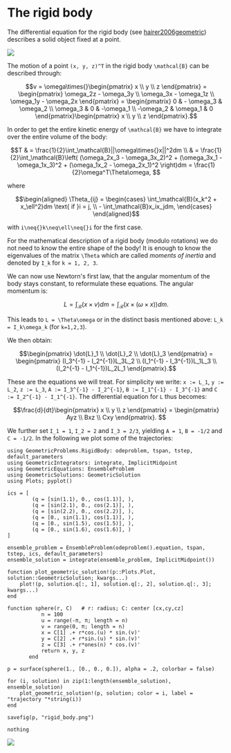 # The rigid body

The differential equation for the rigid body (see [hairer2006geometric](@cite)) describes a solid object fixed at a point.

![](tikz/ellipsoid.png)

The motion of a point ``(x, y, z)^T`` in the rigid body ``\mathcal{B}`` can be described through: 

```math
v = \omega\times{}\begin{pmatrix} x \\ y \\ z \end{pmatrix} = \begin{pmatrix} \omega_2z - \omega_3y \\ \omega_3x - \omega_1z \\ \omega_1y - \omega_2x \end{pmatrix} = \begin{pmatrix} 0 & - \omega_3 & \omega_2 \\ \omega_3 & 0 & -\omega_1 \\ -\omega_2 & \omega_1 & 0 \end{pmatrix}\begin{pmatrix} x \\ y \\ z \end{pmatrix}.
```

In order to get the entire kinetic energy of ``\mathcal{B}`` we have to integrate over the entire volume of the body:

```math
T   & = \frac{1}{2}\int_\mathcal{B}||\omega\times{}x||^2dm \\
    & = \frac{1}{2}\int_\mathcal{B}\left( (\omega_2x_3 - \omega_3x_2)^2 + (\omega_3x_1 - \omega_1x_3)^2 + (\omega_1x_2 - \omega_2x_1)^2 \right)dm = \frac{1}{2}\omega^T\Theta\omega,        
```

where 

```math
\begin{aligned}
    \Theta_{ij} = \begin{cases} \int_\mathcal{B}(x_k^2 + x_\ell^2)dm \text{ if }i = j, \\  
                             -  \int_\mathcal{B}x_ix_jdm, \end{cases}
\end{aligned}
```

with ``i\neq{}k\neq\ell\neq{}i`` for the first case.

For the mathematical description of a rigid body (modulo rotations) we do not need to know the entire shape of the body! It is enough to know the eigenvalues of the matrix ``\Theta`` which are called *moments of inertia* and denoted by ``I_k`` for ``k = 1, 2, 3``.

We can now use Newtorn's first law, that the angular momentum of the body stays constant, to reformulate these equations. The angular momentum is: 

```math 
L = \int_\mathcal{B}(x\times{}v)dm = \int_\mathcal{B}\left(x \times (\omega \times x)\right)dm.
```

This leads to ``L = \Theta\omega`` or in the distinct basis mentioned above: ``L_k = I_k\omega_k`` (for ``k=1,2,3``). 

We then obtain: 

```math
\begin{pmatrix} \dot{L}_1 \\ \dot{L}_2 \\ \dot{L}_3 \end{pmatrix} = \begin{pmatrix} (I_3^{-1} - I_2^{-1})L_3L_2 
\\ (I_1^{-1} - I_3^{-1})L_1L_3 \\ (I_2^{-1} - I_1^{-1})L_2L_1 \end{pmatrix}.
```

These are the equations we will treat. For simplicity we write: ``x := L_1``, ``y := L_2``, ``z := L_3``, ``A := I_3^{-1} - I_2^{-1}``, ``B := I_1^{-1} - I_3^{-1}`` and ``C := I_2^{-1} - I_1^{-1}``. The differential equation for ``L`` thus becomes: 

```math
\frac{d}{dt}\begin{pmatrix} x \\  y \\ z  \end{pmatrix}  = \begin{pmatrix} Ayz \\ Bxz \\ Cxy \end{pmatrix}. 
```

We further set ``I_1 = 1``, ``I_2 = 2`` and ``I_3 = 2/3``, yielding ``A = 1``, ``B = -1/2`` and ``C = -1/2``. In the following we plot some of the trajectories:

```@eval 
using GeometricProblems.RigidBody: odeproblem, tspan, tstep, default_parameters
using GeometricIntegrators: integrate, ImplicitMidpoint
using GeometricEquations: EnsembleProblem
using GeometricSolutions: GeometricSolution
using Plots; pyplot()

ics = [
        (q = [sin(1.1), 0., cos(1.1)], ),
        (q = [sin(2.1), 0., cos(2.1)], ),
        (q = [sin(2.2), 0., cos(2.2)], ),
        (q = [0., sin(1.1), cos(1.1)], ),
        (q = [0., sin(1.5), cos(1.5)], ), 
        (q = [0., sin(1.6), cos(1.6)], )
]

ensemble_problem = EnsembleProblem(odeproblem().equation, tspan, tstep, ics, default_parameters)
ensemble_solution = integrate(ensemble_problem, ImplicitMidpoint())

function plot_geometric_solution!(p::Plots.Plot, solution::GeometricSolution; kwargs...)
    plot!(p, solution.q[:, 1], solution.q[:, 2], solution.q[:, 3]; kwargs...)
end

function sphere(r, C)   # r: radius; C: center [cx,cy,cz]
           n = 100
           u = range(-π, π; length = n)
           v = range(0, π; length = n)
           x = C[1] .+ r*cos.(u) * sin.(v)'
           y = C[2] .+ r*sin.(u) * sin.(v)'
           z = C[3] .+ r*ones(n) * cos.(v)'
           return x, y, z
       end

p = surface(sphere(1., [0., 0., 0.]), alpha = .2, colorbar = false)

for (i, solution) in zip(1:length(ensemble_solution), ensemble_solution)
    plot_geometric_solution!(p, solution; color = i, label = "trajectory "*string(i))
end

savefig(p, "rigid_body.png")

nothing
```

![](rigid_body.png)
